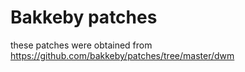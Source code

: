# Bakkeby patches

these patches were obtained from https://github.com/bakkeby/patches/tree/master/dwm
